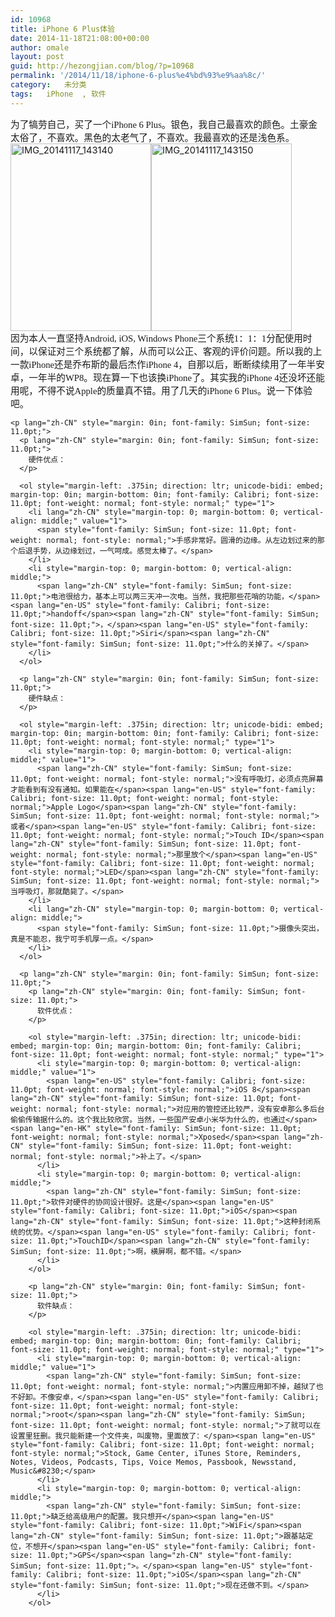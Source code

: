 ```yaml
---
id: 10968
title: iPhone 6 Plus体验
date: 2014-11-18T21:08:00+00:00
author: omale
layout: post
guid: http://hezongjian.com/blog/?p=10968
permalink: '/2014/11/18/iphone-6-plus%e4%bd%93%e9%aa%8c/'
category:   未分类
tags:   iPhone  , 软件
---
```

<p style="margin: 0in; font-size: 11.0pt;">
  <span lang="zh-CN" style="font-family: SimSun;">为了犒劳自己，买了一个</span><span lang="en-US" style="font-family: Calibri;">iPhone 6 Plus</span><span lang="zh-CN" style="font-family: SimSun;">。银色，我自己最喜欢的颜色。土豪金太俗了，不喜欢。黑色的太老气了，不喜欢。我最喜欢的还是浅色系。</span>
</p>

<p style="margin: 0in; font-size: 11.0pt;">
  <p style="margin: 0in; font-size: 11.0pt;">
    <a href="/uploads/2014/11/IMG_20141117_143140.jpg"><img class="aligncenter size-medium wp-image-10969" src="/uploads/2014/11/IMG_20141117_143140-225x300.jpg" alt="IMG_20141117_143140" width="225" height="300" srcset="/uploads/2014/11/IMG_20141117_143140-225x300.jpg 225w, /uploads/2014/11/IMG_20141117_143140-768x1024.jpg 768w" sizes="(max-width: 225px) 100vw, 225px" /></a><a href="/uploads/2014/11/IMG_20141117_143150.jpg"><img class="aligncenter size-medium wp-image-10970" src="/uploads/2014/11/IMG_20141117_143150-225x300.jpg" alt="IMG_20141117_143150" width="225" height="300" srcset="/uploads/2014/11/IMG_20141117_143150-225x300.jpg 225w, /uploads/2014/11/IMG_20141117_143150-768x1024.jpg 768w" sizes="(max-width: 225px) 100vw, 225px" /></a>
  </p>
  
  <p style="margin: 0in; font-size: 11.0pt;">
    <p style="margin: 0in; font-size: 11.0pt;">
      <span lang="zh-CN" style="font-family: SimSun;">因为本人一直坚持</span><span lang="en-US" style="font-family: Calibri;">Android, iOS, Windows Phone</span><span lang="zh-CN" style="font-family: SimSun;">三个系统</span><span lang="en-US" style="font-family: Calibri;">1</span><span lang="zh-CN" style="font-family: SimSun;">：</span><span lang="en-US" style="font-family: Calibri;">1</span><span lang="zh-CN" style="font-family: SimSun;">：</span><span lang="en-US" style="font-family: Calibri;">1</span><span lang="zh-CN" style="font-family: SimSun;">分配使用时间，以保证对三个系统都了解，从而可以公正、客观的评价问题。所以我的上一款</span><span lang="en-US" style="font-family: Calibri;">iPhone</span><span lang="zh-CN" style="font-family: SimSun;">还是乔布斯的最后杰作</span><span lang="en-US" style="font-family: Calibri;">iPhone 4</span><span lang="zh-CN" style="font-family: SimSun;">，自那以后，断断续续用了一年半安卓，一年半的</span><span lang="en-US" style="font-family: Calibri;">WP8</span><span lang="zh-CN" style="font-family: SimSun;">。现在算一下也该换</span><span lang="en-US" style="font-family: Calibri;">iPhone</span><span lang="zh-CN" style="font-family: SimSun;">了。其实我的</span><span lang="en-US" style="font-family: Calibri;">iPhone 4</span><span lang="zh-CN" style="font-family: SimSun;">还没坏还能用呢，不得不说</span><span lang="en-US" style="font-family: Calibri;">Apple</span><span lang="zh-CN" style="font-family: SimSun;">的质量真不错。用了几天的</span><span lang="en-US" style="font-family: Calibri;">iPhone 6 Plus</span><span lang="zh-CN" style="font-family: SimSun;">。说一下体验吧。</span>
    </p>
    
    <p lang="zh-CN" style="margin: 0in; font-family: SimSun; font-size: 11.0pt;">
      <p lang="zh-CN" style="margin: 0in; font-family: SimSun; font-size: 11.0pt;">
        硬件优点：
      </p>
      
      <ol style="margin-left: .375in; direction: ltr; unicode-bidi: embed; margin-top: 0in; margin-bottom: 0in; font-family: Calibri; font-size: 11.0pt; font-weight: normal; font-style: normal;" type="1">
        <li lang="zh-CN" style="margin-top: 0; margin-bottom: 0; vertical-align: middle;" value="1">
          <span style="font-family: SimSun; font-size: 11.0pt; font-weight: normal; font-style: normal;">手感非常好。圆滑的边缘。从左边划过来的那个后退手势，从边缘划过，一气呵成。感觉太棒了。</span>
        </li>
        <li style="margin-top: 0; margin-bottom: 0; vertical-align: middle;">
          <span lang="zh-CN" style="font-family: SimSun; font-size: 11.0pt;">电池很给力，基本上可以两三天冲一次电。当然，我把那些花哨的功能，</span><span lang="en-US" style="font-family: Calibri; font-size: 11.0pt;">handoff</span><span lang="zh-CN" style="font-family: SimSun; font-size: 11.0pt;">，</span><span lang="en-US" style="font-family: Calibri; font-size: 11.0pt;">Siri</span><span lang="zh-CN" style="font-family: SimSun; font-size: 11.0pt;">什么的关掉了。</span>
        </li>
      </ol>
      
      <p lang="zh-CN" style="margin: 0in; font-family: SimSun; font-size: 11.0pt;">
        硬件缺点：
      </p>
      
      <ol style="margin-left: .375in; direction: ltr; unicode-bidi: embed; margin-top: 0in; margin-bottom: 0in; font-family: Calibri; font-size: 11.0pt; font-weight: normal; font-style: normal;" type="1">
        <li style="margin-top: 0; margin-bottom: 0; vertical-align: middle;" value="1">
          <span lang="zh-CN" style="font-family: SimSun; font-size: 11.0pt; font-weight: normal; font-style: normal;">没有呼吸灯，必须点亮屏幕才能看到有没有通知。如果能在</span><span lang="en-US" style="font-family: Calibri; font-size: 11.0pt; font-weight: normal; font-style: normal;">Apple Logo</span><span lang="zh-CN" style="font-family: SimSun; font-size: 11.0pt; font-weight: normal; font-style: normal;">或者</span><span lang="en-US" style="font-family: Calibri; font-size: 11.0pt; font-weight: normal; font-style: normal;">Touch ID</span><span lang="zh-CN" style="font-family: SimSun; font-size: 11.0pt; font-weight: normal; font-style: normal;">那里放个</span><span lang="en-US" style="font-family: Calibri; font-size: 11.0pt; font-weight: normal; font-style: normal;">LED</span><span lang="zh-CN" style="font-family: SimSun; font-size: 11.0pt; font-weight: normal; font-style: normal;">当呼吸灯，那就酷毙了。</span>
        </li>
        <li lang="zh-CN" style="margin-top: 0; margin-bottom: 0; vertical-align: middle;">
          <span style="font-family: SimSun; font-size: 11.0pt;">摄像头突出，真是不能忍，我宁可手机厚一点。</span>
        </li>
      </ol>
      
      <p lang="zh-CN" style="margin: 0in; font-family: SimSun; font-size: 11.0pt;">
        <p lang="zh-CN" style="margin: 0in; font-family: SimSun; font-size: 11.0pt;">
          软件优点：
        </p>
        
        <ol style="margin-left: .375in; direction: ltr; unicode-bidi: embed; margin-top: 0in; margin-bottom: 0in; font-family: Calibri; font-size: 11.0pt; font-weight: normal; font-style: normal;" type="1">
          <li style="margin-top: 0; margin-bottom: 0; vertical-align: middle;" value="1">
            <span lang="en-US" style="font-family: Calibri; font-size: 11.0pt; font-weight: normal; font-style: normal;">iOS 8</span><span lang="zh-CN" style="font-family: SimSun; font-size: 11.0pt; font-weight: normal; font-style: normal;">对应用的管控还比较严，没有安卓那么多后台偷偷传输据什么的。这个我比较欣赏。当然，一些国产安卓小米华为什么的，也通过</span><span lang="en-HK" style="font-family: SimSun; font-size: 11.0pt; font-weight: normal; font-style: normal;">Xposed</span><span lang="zh-CN" style="font-family: SimSun; font-size: 11.0pt; font-weight: normal; font-style: normal;">补上了。</span>
          </li>
          <li style="margin-top: 0; margin-bottom: 0; vertical-align: middle;">
            <span lang="zh-CN" style="font-family: SimSun; font-size: 11.0pt;">软件对硬件的协同设计很好。这是</span><span lang="en-US" style="font-family: Calibri; font-size: 11.0pt;">iOS</span><span lang="zh-CN" style="font-family: SimSun; font-size: 11.0pt;">这种封闭系统的优势。</span><span lang="en-US" style="font-family: Calibri; font-size: 11.0pt;">TouchID</span><span lang="zh-CN" style="font-family: SimSun; font-size: 11.0pt;">啊，横屏啊，都不错。</span>
          </li>
        </ol>
        
        <p lang="zh-CN" style="margin: 0in; font-family: SimSun; font-size: 11.0pt;">
          软件缺点：
        </p>
        
        <ol style="margin-left: .375in; direction: ltr; unicode-bidi: embed; margin-top: 0in; margin-bottom: 0in; font-family: Calibri; font-size: 11.0pt; font-weight: normal; font-style: normal;" type="1">
          <li style="margin-top: 0; margin-bottom: 0; vertical-align: middle;" value="1">
            <span lang="zh-CN" style="font-family: SimSun; font-size: 11.0pt; font-weight: normal; font-style: normal;">内置应用卸不掉，越狱了也不好卸。不像安卓，</span><span lang="en-US" style="font-family: Calibri; font-size: 11.0pt; font-weight: normal; font-style: normal;">root</span><span lang="zh-CN" style="font-family: SimSun; font-size: 11.0pt; font-weight: normal; font-style: normal;">了就可以在设置里狂删。我只能新建一个文件夹，叫废物，里面放了：</span><span lang="en-US" style="font-family: Calibri; font-size: 11.0pt; font-weight: normal; font-style: normal;">Stock, Game Center, iTunes Store, Reminders, Notes, Videos, Podcasts, Tips, Voice Memos, Passbook, Newsstand, Music&#8230;</span>
          </li>
          <li style="margin-top: 0; margin-bottom: 0; vertical-align: middle;">
            <span lang="zh-CN" style="font-family: SimSun; font-size: 11.0pt;">缺乏给高级用户的配置。我只想开</span><span lang="en-US" style="font-family: Calibri; font-size: 11.0pt;">WiFi</span><span lang="zh-CN" style="font-family: SimSun; font-size: 11.0pt;">跟基站定位，不想开</span><span lang="en-US" style="font-family: Calibri; font-size: 11.0pt;">GPS</span><span lang="zh-CN" style="font-family: SimSun; font-size: 11.0pt;">。</span><span lang="en-US" style="font-family: Calibri; font-size: 11.0pt;">iOS</span><span lang="zh-CN" style="font-family: SimSun; font-size: 11.0pt;">现在还做不到。</span>
          </li>
        </ol>